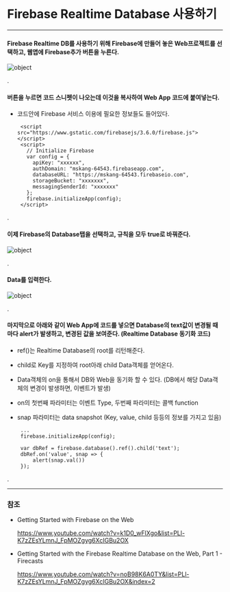 # Firebase Realtime Database 사용하기

*** 

#### Firebase Realtime DB를 사용하기 위해 Firebase에 만들어 놓은 Web프로젝트를 선택하고, 웹앱에 Firebase추가 버튼을 누른다.

![object](./../images/develop/fb-base.png "object")

.

#### 버튼을 누르면 코드 스니펫이 나오는데 이것을 복사하여 Web App 코드에 붙여넣는다.

 - 코드안에 Firebase 서비스 이용에 필요한 정보들도 들어있다.

        <script src="https://www.gstatic.com/firebasejs/3.6.0/firebase.js"></script>
        <script>
          // Initialize Firebase
          var config = {
            apiKey: "xxxxxx",
            authDomain: "mskang-64543.firebaseapp.com",
            databaseURL: "https://mskang-64543.firebaseio.com",
            storageBucket: "xxxxxxx",
            messagingSenderId: "xxxxxxx"
          };
          firebase.initializeApp(config);
        </script>

.

#### 이제 Firebase의 Database탭을 선택하고, 규칙을 모두 true로 바꿔준다.

![object](./../images/develop/fb-db-rule.png "object")

.

#### Data를 입력한다.

![object](./../images/develop/fb-db-data.png "object")

.

#### 마지막으로 아래와 같이 Web App에 코드를 넣으면 Database의 text값이 변경될 때마다 alert가 발생하고, 변경된 값을 보여준다. (Realtime Database 동기화 코드)
  
 - ref()는 Realtime Database의 root를 리턴해준다.
 - child로 Key를 지정하여 root아래 child Data객체를 얻어온다.
 - Data객체의 on을 통해서 DB와 Web을 동기화 할 수 있다. (DB에서 해당 Data객체의 변경이 발생하면, 이벤트가 발생)
 - on의 첫번째 파라미터는 이벤트 Type, 두번째 파라미터는 콜백 function
 - snap 파라미터는 data snapshot (Key, value, child 등등의 정보를 가지고 있음)
 
        ...
        firebase.initializeApp(config);
        
        var dbRef = firebase.database().ref().child('text');
        dbRef.on('value', snap => {
            alert(snap.val())
        });
    
. 
         
***         
         
### 참조

 - Getting Started with Firebase on the Web
 
   <https://www.youtube.com/watch?v=k1D0_wFlXgo&list=PLl-K7zZEsYLmnJ_FpMOZgyg6XcIGBu2OX>
   
 - Getting Started with the Firebase Realtime Database on the Web, Part 1 - Firecasts 
  
   <https://www.youtube.com/watch?v=noB98K6A0TY&list=PLl-K7zZEsYLmnJ_FpMOZgyg6XcIGBu2OX&index=2>